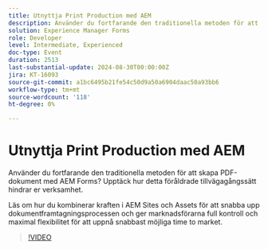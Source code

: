 ```yaml
---
title: Utnyttja Print Production med AEM
description: Använder du fortfarande den traditionella metoden för att skapa PDF-dokument med AEM Forms? Upptäck hur detta föråldrade tillvägagångssätt hindrar er verksamhet. Läs om hur du kombinerar kraften i AEM Sites och Assets för att snabba upp dokumentframtagningsprocessen och ger marknadsförarna full kontroll och maximal flexibilitet för att uppnå snabbast möjliga time to market.
solution: Experience Manager Forms
role: Developer
level: Intermediate, Experienced
doc-type: Event
duration: 2513
last-substantial-update: 2024-08-30T00:00:00Z
jira: KT-16093
source-git-commit: a1bc6495b21fe54c50d9a50a6904daac50a93bb6
workflow-type: tm+mt
source-wordcount: '118'
ht-degree: 0%

---
```



# Utnyttja Print Production med AEM

Använder du fortfarande den traditionella metoden för att skapa PDF-dokument med AEM Forms? Upptäck hur detta föråldrade tillvägagångssätt hindrar er verksamhet.

Läs om hur du kombinerar kraften i AEM Sites och Assets för att snabba upp dokumentframtagningsprocessen och ger marknadsförarna full kontroll och maximal flexibilitet för att uppnå snabbast möjliga time to market.

>[!VIDEO](https://video.tv.adobe.com/v/3433166/?learn=on)
